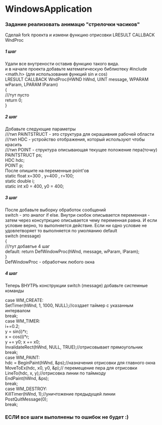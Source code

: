 # WindowsApplication
### Задание реализовать анимацю "стрелочки часиков"

Сделай fork проекта и измени функцию отрисовки LRESULT CALLBACK WndProc

##### 1 шаг
Удали все внутрености оставив функцию такого вида.   
и в начале проекта добавьте математическую библиотеку #include <math.h> (для использования функций sin и cos)               
LRESULT CALLBACK WndProc(HWND hWnd, UINT message, WPARAM wParam, LPARAM lParam)                 
{              
///тут пусто                
  return 0;                  
}             


##### 2 шаг
Добавьте следующие параметры              
///тип PAINTSTRUCT - это структура для окрашивния рабочей области             
///тип HDC - устройство отображения, который используют чтобы красить             
///тип POINT - структура описывающая текущее положение пера(точку)             
    PAINTSTRUCT ps;             
    HDC hdc;             
    POINT p;             
После опишите на переменные point'ов              
  static float x=300 , y=400 , r=100;             
  static double i;             
  static int x0 = 400, y0 = 400;             
               
##### 3 шаг
После добавьте выборку обработок сообщений             
switch - это аналог if else. Внутри скобок описывается переменная - затем через консутркцию описывается чему переменная равна.
И если условие верно, то выполняется действие. Если ни одно условие не удовлетворяет то выполняется по умоляанию default             
switch (message)             
    {             
    ///тут добавтье 4 шаг             
    default: return DefWindowProc(hWnd, message, wParam, lParam);             
    }             
DefWindowProc - обработчик любого окна             

##### 4 шаг
Теперь ВНУТРЬ конструкции switch (message) добавьте системные команды             

case WM_CREATE:             
    SetTimer(hWnd, 1, 1000, NULL);//создает таймер с указанным интервалом              
    break;             
case WM_TIMER:             
    i+=0.2;             
    y = sin(i)*r;             
    x = cos(i)*r;             
    y += y0; x += x0;             
    InvalidateRect(hWnd, NULL, TRUE);//отрисовывает прямоугольник             
    break;             
case WM_PAINT:             
    hdc = BeginPaint(hWnd, &ps);//назначения отрисовки для главного окна             
    MoveToEx(hdc, x0, y0, &p);// перемещение пера для отрисовки             
    LineTo(hdc, x, y);//отрисовка линии по таймкоду             
    EndPaint(hWnd, &ps);             
    break;             
case WM_DESTROY:             
    KillTimer(hWnd, 1);//уничтожение предыдущей линии             
    PostQuitMessage(0);             
    break;             
    
### ЕСЛИ все шаги выполнены то ошибок не будет :)
